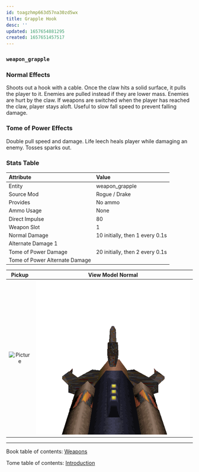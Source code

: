 ```yaml
---
id: toagzhmp663d57na30zd5wx
title: Grapple Hook
desc: ''
updated: 1657654881295
created: 1657651457517
---
```

### `weapon_grapple`

### Normal Effects
Shoots out a hook with a cable.  Once the claw hits a solid surface, it pulls
the player to it.  Enemies are pulled instead if they are lower mass.  Enemies
are hurt by the claw.  If weapons are switched when the player has reached the
claw, player stays aloft. Useful to slow fall speed to prevent falling damage.

### Tome of Power Effects
Double pull speed and damage. Life leech heals player while damaging an enemy.
Tosses sparks out.

### Stats Table

|Attribute                     |Value                          |
|:-----------------------------|:------------------------------|
|Entity                        |weapon_grapple                 |
|Source Mod                    |Rogue / Drake                  |
|Provides                      |No ammo                        |
|Ammo Usage                    |None                           |
|Direct Impulse                |80                             |
|Weapon Slot                   |1                              |
|Normal Damage                 |10 initially, then 1 every 0.1s|
|Alternate Damage 1            |                               |
|Tome of Power Damage          |20 initially, then 2 every 0.1s|
|Tome of Power Alternate Damage|                               |

|Pickup|View Model Normal|
|:---:|:---:|
![Picture](img/weapon_grapple.png)|![Picture](img/v_grapple.png)|


-------------------------------------------------------------------------------
Book table of contents: [Weapons](3.0-Weapons.md)
<br />

Tome table of contents: [Introduction](1.0-Introduction.md)